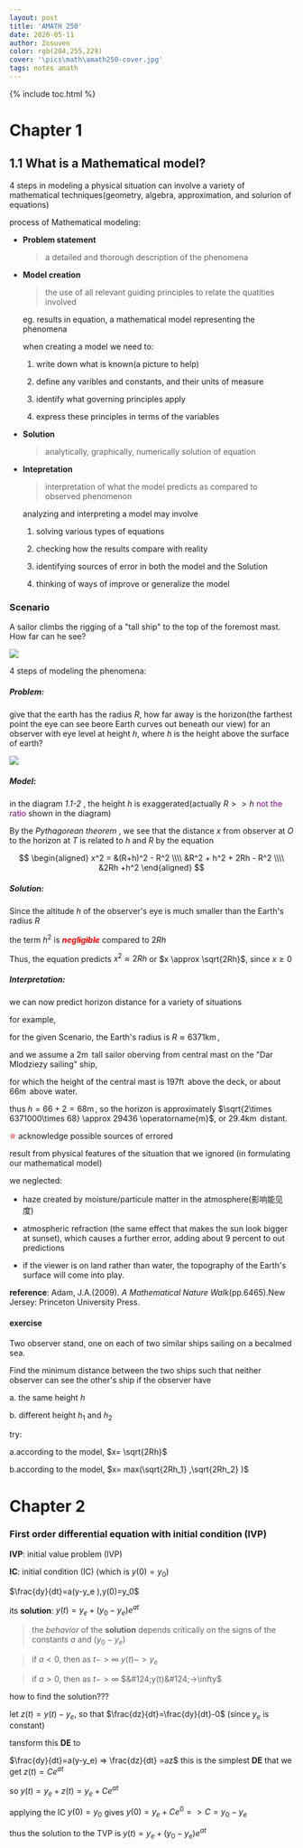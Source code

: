 ```yaml
---
layout: post
title: 'AMATH 250'
date: 2020-05-11
author: Zosuven
color: rgb(204,255,229)
cover: '\pics\math\amath250-cover.jpg'
tags: notes amath
---
```

{% include toc.html %}

# Chapter 1

## 1.1 What is a Mathematical model?

4 steps in modeling a physical situation can involve a variety of mathematical techniques(geometry, algebra, approximation, and solurion of equations)

process of Mathematical modeling:

- **Problem statement**

  >a detailed and thorough description of the phenomena

- **Model creation**

  >the use of all relevant guiding principles to relate the quatities involved

  eg. results in equation, a mathematical model representing the phenomena

  when creating a model we need to:

  1. write down what is known(a picture to help)

  2. define any varibles and constants, and their units of measure

  3. identify what governing principles apply

  4. express these principles in terms of the variables

- **Solution**

  >analytically, graphically, numerically solution of equation

- **Intepretation**

  >interpretation of what the model predicts as compared to observed phenomenon

  analyzing and interpreting a model may involve

  1. solving various types of equations

  2. checking how the results compare with reality

  3. identifying sources of error in both the model and the Solution

  4. thinking of ways of improve or generalize the model

### **Scenario**

A sailor climbs the rigging of a "tall ship" to the top of the foremost mast. How far can he see?

![](\pics\math\amath250-1.1-1.jpg)

4 steps of modeling the phenomena:

##### **Problem**:

give that the earth has the radius $R$,
how far away is the horizon(the farthest point the eye can see beore Earth curves out beneath our view) for an observer
with eye level at height $h$, where $h$ is the height above the surface of earth?

![](\pics\math\amath250-1.1-2.jpg)

##### **Model**:

in the diagram *1.1-2* , the height $h$ is exaggerated(actually $R >> h$ <span style="color:purple">not the ratio</span>
shown in the diagram)

By the *Pythagorean theorem* , we see that the distance $x$ from observer at $O$
to the horizon at $T$  is related to $h$ and $R$ by the equation

$$
\begin{aligned}
x^2 = &(R+h)^2 - R^2 \\\\
&R^2 + h^2 + 2Rh - R^2 \\\\
&2Rh +h^2
\end{aligned}
$$

##### **Solution**:

Since the altitude $h$ of the observer's eye is much smaller than the Earth's radius $R$

the term $h^2$ is <span style="color:red">***negligible***</span> compared to $2Rh$

Thus, the equation predicts $x^2 \approx 2Rh$ or $x \approx \sqrt{2Rh}$, since $x\ge 0$

##### **Interpretation**:

we can now predict horizon distance for a variety of situations

for example,

for the given Scenario, the Earth's radius is $R \approx 6371 \operatorname{km}$,

and we assume a $2 \operatorname{m}$ tall sailor oberving from central mast on the "Dar Mlodziezy sailing" ship,

for which the height of the central mast is $197 \operatorname{ft}$ above the deck, or about $66 \operatorname{m}$
above water.

thus $h= 66+2= 68 \operatorname{m}$, so the horizon is approximately $\sqrt{2\times 6371000\times 68} \approx 29436 \operatorname{m}$, or $29.4\operatorname{km}$ distant.


<span style="color:red">✮</span> acknowledge possible sources of errored

result from physical features of the situation that we ignored (in formulating our mathematical model)

we neglected:

- haze created by moisture/particule matter in the atmosphere(影响能见度)

- atmospheric refraction (the same effect that makes the sun look bigger at sunset), which causes a further error, adding about 9 percent to out predictions

- if the viewer is on land rather than water, the topography of the Earth's surface will come into play.

**reference**: Adam, J.A.(2009). *A Mathematical Nature Walk*(pp.6465).New Jersey: Princeton University Press.

#### exercise

Two observer stand, one on each of two similar ships sailing on a becalmed sea.

Find the minimum distance between the two ships such that neither observer can see the other's ship if the observer have

a. the same height $h$

b. different height $h_1$ and $h_2$

try:

a.according to the model, $x= \sqrt{2Rh}$

b.according to the model, $x= max(\sqrt{2Rh_1} ,\sqrt{2Rh_2} )$ 

# Chapter 2

### First order differential equation with initial condition (IVP)

**IVP**: initial value problem (IVP)

**IC**: initial condition (IC) (which is $y(0)=y_0$)

$\frac{dy}{dt}=a(y-y_e ),y(0)=y_0$

its **solution**: $y(t)=y_e +(y_0 -y_e)e^{at}$

> the *behavior* of the **solution** depends critically on the signs of the constants $a$ and $(y_0 - y_e)$

> if $a<0$, then as $t->\infty$ $y(t)->y_e$

> if $a>0$, then as $t-> \infty$ $&#124;y(t)&#124;->\infty$

how to find the solution???

let $z(t)=y(t)-y_e$, so that $\frac{dz}{dt}=\frac{dy}{dt}-0$   (since $y_e$ is constant)

tansform this **DE** to

$\frac{dy}{dt}=a(y-y_e) => \frac{dz}{dt} =az$ this is the simplest **DE** that we get $z(t)=C e^{at}$

so $y(t)=y_e +z(t)=y_e +Ce^{at}$

applying the IC $y(0)=y_0$ gives  $y(0)=y_e+Ce^0 => C=y_0 -y_e$

thus the solution to the TVP is $y(t)=y_e +(y_0 -y_e)e^{at}$
